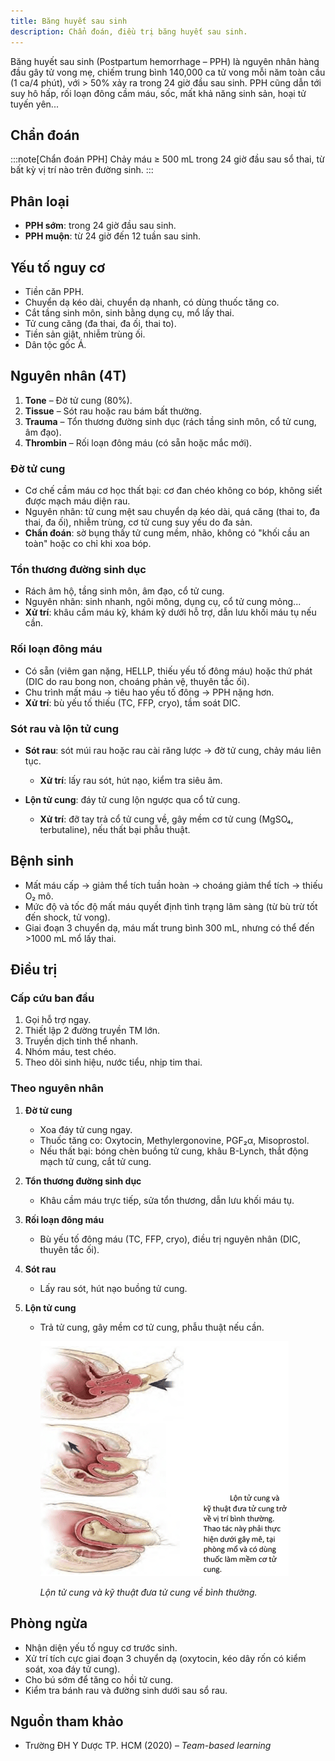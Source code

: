 ```yaml
---
title: Băng huyết sau sinh
description: Chẩn đoán, điều trị băng huyết sau sinh.
---
```


Băng huyết sau sinh (Postpartum hemorrhage – PPH) là nguyên nhân hàng đầu gây tử vong mẹ, chiếm trung bình 140,000 ca tử vong mỗi năm toàn cầu (1 ca/4 phút), với > 50% xảy ra trong 24 giờ đầu sau sinh. PPH cũng dẫn tới suy hô hấp, rối loạn đông cầm máu, sốc, mất khả năng sinh sản, hoại tử tuyến yên...

## Chẩn đoán

:::note[Chẩn đoán PPH]
Chảy máu ≥ 500 mL trong 24 giờ đầu sau sổ thai, từ bất kỳ vị trí nào trên đường sinh.
:::

## Phân loại

- **PPH sớm**: trong 24 giờ đầu sau sinh.
- **PPH muộn**: từ 24 giờ đến 12 tuần sau sinh.

## Yếu tố nguy cơ

- Tiền căn PPH.
- Chuyển dạ kéo dài, chuyển dạ nhanh, có dùng thuốc tăng co.
- Cắt tầng sinh môn, sinh bằng dụng cụ, mổ lấy thai.
- Tử cung căng (đa thai, đa ối, thai to).
- Tiền sản giật, nhiễm trùng ối.
- Dân tộc gốc Á.

## Nguyên nhân (4T)

1. **Tone** – Đờ tử cung (80%).
2. **Tissue** – Sót rau hoặc rau bám bất thường.
3. **Trauma** – Tổn thương đường sinh dục (rách tầng sinh môn, cổ tử cung, âm đạo).
4. **Thrombin** – Rối loạn đông máu (có sẵn hoặc mắc mới).

### Đờ tử cung

- Cơ chế cầm máu cơ học thất bại: cơ đan chéo không co bóp, không siết được mạch máu diện rau.
- Nguyên nhân: tử cung mệt sau chuyển dạ kéo dài, quá căng (thai to, đa thai, đa ối), nhiễm trùng, cơ tử cung suy yếu do đa sản.
- **Chẩn đoán**: sờ bụng thấy tử cung mềm, nhão, không có "khối cầu an toàn" hoặc co chỉ khi xoa bóp.

### Tổn thương đường sinh dục

- Rách âm hộ, tầng sinh môn, âm đạo, cổ tử cung.
- Nguyên nhân: sinh nhanh, ngôi mông, dụng cụ, cổ tử cung mỏng...
- **Xử trí**: khâu cầm máu kỹ, khám kỹ dưới hỗ trợ, dẫn lưu khối máu tụ nếu cần.

### Rối loạn đông máu

- Có sẵn (viêm gan nặng, HELLP, thiếu yếu tố đông máu) hoặc thứ phát (DIC do rau bong non, choáng phản vệ, thuyên tắc ối).
- Chu trình mất máu → tiêu hao yếu tố đông → PPH nặng hơn.
- **Xử trí**: bù yếu tố thiếu (TC, FFP, cryo), tầm soát DIC.

### Sót rau và lộn tử cung

- **Sót rau**: sót múi rau hoặc rau cài răng lược → đờ tử cung, chảy máu liên tục.

  - **Xử trí**: lấy rau sót, hút nạo, kiểm tra siêu âm.

- **Lộn tử cung**: đáy tử cung lộn ngược qua cổ tử cung.

  - **Xử trí**: đỡ tay trả cổ tử cung về, gây mềm cơ tử cung (MgSO₄, terbutaline), nếu thất bại phẫu thuật.

## Bệnh sinh

- Mất máu cấp → giảm thể tích tuần hoàn → choáng giảm thể tích → thiếu O₂ mô.
- Mức độ và tốc độ mất máu quyết định tình trạng lâm sàng (từ bù trừ tốt đến shock, tử vong).
- Giai đoạn 3 chuyển dạ, máu mất trung bình 300 mL, nhưng có thể đến >1000 mL mổ lấy thai.

## Điều trị

### Cấp cứu ban đầu

1. Gọi hỗ trợ ngay.
2. Thiết lập 2 đường truyền TM lớn.
3. Truyền dịch tinh thể nhanh.
4. Nhóm máu, test chéo.
5. Theo dõi sinh hiệu, nước tiểu, nhịp tim thai.

### Theo nguyên nhân

1. **Đờ tử cung**

   - Xoa đáy tử cung ngay.
   - Thuốc tăng co: Oxytocin, Methylergonovine, PGF₂α, Misoprostol.
   - Nếu thất bại: bóng chèn buồng tử cung, khâu B-Lynch, thắt động mạch tử cung, cắt tử cung.

2. **Tổn thương đường sinh dục**

   - Khâu cầm máu trực tiếp, sửa tổn thương, dẫn lưu khối máu tụ.

3. **Rối loạn đông máu**

   - Bù yếu tố đông máu (TC, FFP, cryo), điều trị nguyên nhân (DIC, thuyên tắc ối).

4. **Sót rau**

   - Lấy rau sót, hút nạo buồng tử cung.

5. **Lộn tử cung**

   - Trả tử cung, gây mềm cơ tử cung, phẫu thuật nếu cần.

     ![Lộn tử cung và kỹ thuật đưa tử cung về bình thường](./_images/bang-huyet-sau-sinh/lon-tu-cung-va-ky-thuat-dua-tu-cung-ve-binh-thuong.png)

     _Lộn tử cung và kỹ thuật đưa tử cung về bình thường._

## Phòng ngừa

- Nhận diện yếu tố nguy cơ trước sinh.
- Xử trí tích cực giai đoạn 3 chuyển dạ (oxytocin, kéo dây rốn có kiểm soát, xoa đáy tử cung).
- Cho bú sớm để tăng co hồi tử cung.
- Kiểm tra bánh rau và đường sinh dưới sau sổ rau.

## Nguồn tham khảo

- Trường ĐH Y Dược TP. HCM (2020) – _Team-based learning_
